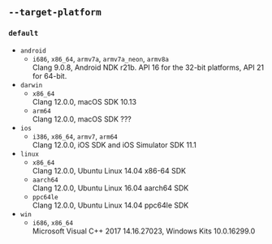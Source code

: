 ## `--target-platform` 
### `default` 
* `android` 
  * `i686`, `x86_64`, `armv7a`, `armv7a_neon`, `armv8a`   
  Clang 9.0.8, Android NDK r21b. API 16 for the 32-bit platforms, API 21 for 64-bit.
* `darwin` 
  * `x86_64`   
  Clang 12.0.0, macOS SDK 10.13
  * `arm64`  
  Clang 12.0.0, macOS SDK ???
* `ios`   
  * `i386`, `x86_64`, `armv7`, `arm64`   
     Clang 12.0.0, iOS SDK and iOS Simulator SDK 11.1
* `linux`   
  * `x86_64`   
  Clang 12.0.0, Ubuntu Linux 14.04 x86-64 SDK
  * `aarch64`   
  Clang 12.0.0, Ubuntu Linux 16.04 aarch64 SDK
  * `ppc64le`   
  Clang 12.0.0, Ubuntu Linux 14.04 ppc64le SDK
* `win` 
  * `i686`, `x86_64`   
    Microsoft Visual C++ 2017 14.16.27023, Windows Kits 10.0.16299.0 
